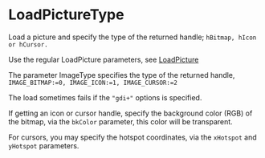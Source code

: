 # LoadPictureType
Load a picture and specify the type of the returned handle; `hBitmap, hIcon or hCursor.`

Use the regular LoadPicture parameters, see [LoadPicture](https://autohotkey.com/docs/commands/LoadPicture.htm "I like pie")

The parameter ImageType specifies the type of the returned handle, `IMAGE_BITMAP:=0, IMAGE_ICON:=1, IMAGE_CURSOR:=2`

The load sometimes fails if the `"gdi+"` options is specified.

If getting an icon or cursor handle, specify the background color (RGB) of the bitmap, via the `bkColor` parameter, this color will be transparent.

For cursors, you may specify the hotspot coordinates, via the `xHotspot` and `yHotspot` parameters.
